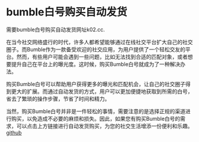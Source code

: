 # bumble白号购买自动发货

需要bumble白号购买自动发货网址k02.cc.

在当今社交网络盛行的时代，许多人都希望能够通过在线社交平台扩大自己的社交圈子。而Bumble作为一款备受欢迎的社交应用，为用户提供了一个轻松交友的平台。然而，有些用户可能会遇到一些问题，比如无法找到合适的匹配对象，或者想要提升自己在平台上的曝光度。这时候，购买Bumble白号就成为了一种解决办法。

购买Bumble白号可以帮助用户获得更多的曝光和匹配机会，让自己的社交圈子得到更大的扩展。而通过自动发货的方式，用户可以更加便捷地获取到所需的白号，省去了繁琐的操作步骤，节省了时间和精力。

当然，购买Bumble白号并非是一件轻松的事情，需要注意的是选择正规的渠道进行购买，以免造成不必要的麻烦和损失。因此，如果您有购买Bumble白号的需求，可以点击上方链接进行自动发货购买，为您的社交生活增添一份便利和乐趣。[github](https://github.com)